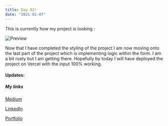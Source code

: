 ```yaml
---
title: Day 92!
date: "2021-01-07"
---
```



This is currently how my project is looking :

![Preview](./preview.jpg)

Now that I have completed the styling of the project I am now moving onto the last part of the project which is implementing logic within the form. I am a bit rusty but I am getting there.
Hopefully by today I will have deployed the project on Vercel with the input 100% working.

#### Updates:



##### My links 
[Medium](https://medium.com/@kalemajoanna)

[LinkedIn](https://www.linkedin.com/in/joanna-e-kalema-a5a5b4136/)

[Portfolio](https://joannathedeveloper.netlify.app/)

